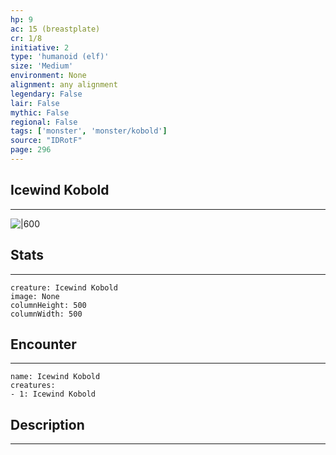 ```yaml
---
hp: 9
ac: 15 (breastplate)
cr: 1/8
initiative: 2
type: 'humanoid (elf)'    
size: 'Medium'
environment: None
alignment: any alignment
legendary: False
lair: False
mythic: False
regional: False
tags: ['monster', 'monster/kobold']
source: "IDRotF"
page: 296
---
```


## Icewind Kobold
---

![|600](D:/Program%20Files/5e.tools/img/bestiary/IDRotF/Icewind%20Kobold.jpg)

## Stats
---

```statblock
creature: Icewind Kobold
image: None
columnHeight: 500
columnWidth: 500
```

## Encounter
---

```encounter-table
name: Icewind Kobold
creatures:
- 1: Icewind Kobold
```

## Description
---




